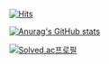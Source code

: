[![Hits](https://hits.seeyoufarm.com/api/count/incr/badge.svg?url=https%3A%2F%2Fgithub.com%2FHyungJunGoo&count_bg=%23546F98&title_bg=%23524C4C&icon=&icon_color=%23E7E7E7&title=hits&edge_flat=true)](https://hits.seeyoufarm.com)

[![Anurag's GitHub stats](https://github-readme-stats.vercel.app/api?username=HyungJunGoo)](https://github.com/anuraghazra/github-readme-stats)


[![Solved.ac프로필](http://mazassumnida.wtf/api/v2/generate_badge?boj={9h0jun1115})](https://solved.ac/{9h0jun1115)